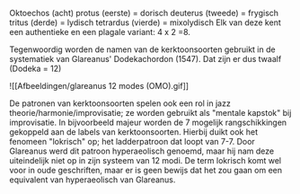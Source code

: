 Oktoechos (acht)
protus (eerste) = dorisch
deuterus (tweede)  = frygisch
tritus  (derde) = lydisch
tetrardus (vierde) = mixolydisch
Elk van deze kent een authentieke en een plagale variant: 4 x 2 =8.

Tegenwoordig worden de namen van de kerktoonsoorten gebruikt in de systematiek van Glareanus' Dodekachordon (1547). Dat zijn er dus twaalf (Dodeka = 12) 

![[Afbeeldingen/glareanus 12 modes (OMO).gif]]

De patronen van kerktoonsoorten spelen ook een rol in jazz theorie/harmonie/improvisatie; ze worden gebruikt als "mentale kapstok" bij improvisatie. In bijvoorbeeld majeur worden de 7 mogelijk rangschikkingen gekoppeld aan de labels van kerktoonsoorten. Hierbij duikt ook het fenomeen "lokrisch" op; het ladderpatroon dat loopt van 7-7. Door Glareanus werd dit patroon hyperaeolisch genoemd, maar hij nam deze uiteindelijk niet op in zijn systeem van 12 modi. 
De term lokrisch komt wel voor in oude geschriften, maar er is geen bewijs dat het zou gaan om een equivalent van hyperaeolisch van Glareanus. 


